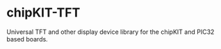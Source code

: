 chipKIT-TFT
===========

Universal TFT and other display device library for the chipKIT and PIC32 based boards.
